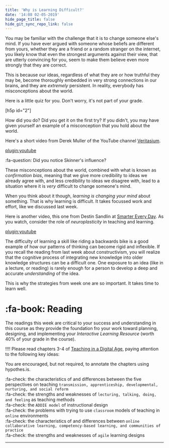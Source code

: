 ```yaml
---
title: 'Why is Learning Difficult?'
date: '14:08 02-05-2019'
hide_page_title: false
hide_git_sync_repo_link: false
---
```


You may be familiar with the challenge that it is to change someone else's mind. If you have ever argued with someone whose beliefs are different from yours, whether they are a friend or a random stranger on the internet, you likely know that even the strongest arguments against their view, that are utterly convincing for you, seem to make them believe even more strongly that they are correct.

This is because our ideas, regardless of what they are or how truthful they may be, become thoroughly embedded in very strong connections in our brains, and they are *extremely* persistent. In reality, everybody has misconceptions about the world.

Here is a little quiz for you. Don't worry, it's not part of your grade.

[h5p id="2"]

How did you do? Did you get it on the first try? If you didn't, you may have given yourself an example of a misconception that you hold about the world.

Here's a short video from Derek Muller of the YouTube channel [Veritasium](https://veritasium.com).

[plugin:youtube](https://www.youtube.com/watch?v=eVtCO84MDj8)

:fa-question: Did you notice Skinner's influence?

These misconceptions about the world, combined with what is known as *confirmation bias*, meaning that we give more credibility to ideas we already agree with, and less credibility to ideas we disagree with, lead to a situation where it is *very* difficult to change someone's mind.

When you think about it though, *learning is changing your mind* about something. That is why learning is difficult. It takes focussed work and effort, like we discussed last week.

Here is another video, this one from Destin Sandlin at [Smarter Every Day](https://smartereveryday.com). As you watch, consider the role of *neuroplasticity* in teaching and learning.

[plugin:youtube](https://www.youtube.com/watch?v=Ybo4Lk3CI98)

The difficulty of learning a skill like riding a backwards bike is a good example of how our patterns of thinking can become rigid and inflexible. If you recall the reading from last week about constructivism, you will realize that the cognitive process of integrating new knowledge into older knowledge structures can be a difficult one. One exposure to an idea (like in a lecture, or reading) is rarely enough for a person to develop a deep and accurate *understanding* of the idea.

This is why the strategies from week one are so important. It takes time to learn well.

# :fa-book: Reading

The readings this week are critical to your success and understanding in this course as they provide the foundation fro your work toward planning, designing, and implementing your *Interactive Learning Resource* (worth 40% of your grade in the course).

!!!! Please read chapters 3-4 of [Teaching in a Digital Age](https://opentextbc.ca/teachinginadigitalage), paying attention to the following key ideas:

You are encouraged, but not required, to annotate the chapters using hypothes.is.

:fa-check: the characteristics of and differences between the five perspectives on teaching `transmission, apprenticeship, developmental, nurturing, and social reform` <br>
:fa-check: the strengths and weaknesses of `lecturing, talking, doing, and feeling` as teaching methods <br>
:fa-check: the `ADDIE model` of instructional design <br>
:fa-check: the problems with trying to use `classroom` models of teaching in `online` environments <br>
:fa-check: the characteristics of and differences between `online collaborative learning, competency-based learning, and communities of practice` <br>
:fa-check: the strengths and weaknesses of `agile` learning designs <br>

---
